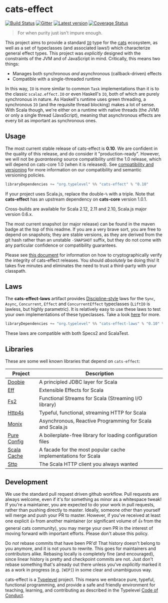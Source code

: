 # cats-effect 

[![Build Status](https://travis-ci.org/typelevel/cats-effect.svg?branch=master)](https://travis-ci.org/typelevel/cats-effect) [![Gitter](https://img.shields.io/gitter/room/typelevel/cats.svg)](https://gitter.im/typelevel/cats) [![Latest version](https://index.scala-lang.org/typelevel/cats-effect/cats-effect/latest.svg?color=orange)](https://index.scala-lang.org/typelevel/cats-effect/cats-effect) [![Coverage Status](https://codecov.io/gh/typelevel/cats-effect/coverage.svg?branch=master)](https://codecov.io/gh/typelevel/cats-effect?branch=master)

> For when purity just isn't impure enough.

This project aims to provide a standard [`IO`](https://oss.sonatype.org/service/local/repositories/releases/archive/org/typelevel/cats-effect_2.12/0.10/cats-effect_2.12-0.10-javadoc.jar/!/cats/effect/IO.html) type for the [cats](http://typelevel.org/cats/) ecosystem, as well as a set of typeclasses (and associated laws!) which characterize general effect types.  This project was *explicitly* designed with the constraints of the JVM and of JavaScript in mind.  Critically, this means two things:

- Manages both synchronous *and* asynchronous (callback-driven) effects
- Compatible with a single-threaded runtime

In this way, `IO` is more similar to common `Task` implementations than it is to the classic `scalaz.effect.IO` or even Haskell's `IO`, both of which are purely synchronous in nature.  As Haskell's runtime uses green threading, a synchronous `IO` (and the requisite thread blocking) makes a lot of sense.  With Scala though, we're either on a runtime with native threads (the JVM) or only a single thread (JavaScript), meaning that asynchronous effects are every bit as important as synchronous ones.

## Usage

The most current stable release of cats-effect is **0.10**.  We are confident in the quality of this release, and do consider it "production-ready".  However, we will not be *guaranteeing* source compatibility until the 1.0 release, which will depend on cats-core 1.0 (when it is released).  See [compatibility and versioning](https://github.com/typelevel/cats-effect/blob/master/versioning.md) for more information on our compatibility and semantic versioning policies.

```sbt
libraryDependencies += "org.typelevel" %% "cats-effect" % "0.10"
```

If your project uses Scala.js, replace the double-`%` with a triple.  Note that **cats-effect** has an upstream dependency on **cats-core** version 1.0.1.

Cross-builds are available for Scala 2.12, 2.11 and 2.10, Scala.js major version 0.6.x.

The most current snapshot (or major release) can be found in the maven badge at the top of this readme.  If you are a very brave sort, you are free to depend on snapshots; they are stable versions, as they are derived from the git hash rather than an unstable `-SNAPSHOT` suffix, but they do not come with any particular confidence or compatibility guarantees.

Please see [this document](https://github.com/typelevel/cats-effect/blob/master/verifying-releases.md) for information on how to cryptographically verify the integrity of cats-effect releases.  You should *absolutely* be doing this!  It takes five minutes and eliminates the need to trust a third-party with your classpath.

## Laws

The **cats-effect-laws** artifact provides [Discipline-style](https://github.com/typelevel/discipline) laws for the `Sync`, `Async`, `Concurrent`, `Effect` and `ConcurrentEffect` typeclasses (`LiftIO` is lawless, but highly parametric).  It is relatively easy to use these laws to test your own implementations of these typeclasses. Take a look [here](https://github.com/typelevel/cats-effect/tree/master/laws/shared/src/main/scala/cats/effect/laws) for more.

```sbt
libraryDependencies += "org.typelevel" %% "cats-effect-laws" % "0.10" % "test"
```

These laws are compatible with both Specs2 and ScalaTest.

## Libraries

These are some well known libraries that depend on `cats-effect`:

| Project | Description |
| ------- | ----------- |
| [Doobie](http://tpolecat.github.io/doobie/) | A principled JDBC layer for Scala |
| [Eff](http://atnos-org.github.io/eff/) | Extensible Effects for Scala |
| [Fs2](https://functional-streams-for-scala.github.io/fs2/) | Functional Streams for Scala (Streaming I/O library) |
| [Http4s](http://http4s.org/) | Typeful, functional, streaming HTTP for Scala |
| [Monix](https://monix.io/) | Asynchronous, Reactive Programming for Scala and Scala.js |
| [Pure Config](https://pureconfig.github.io/) | A boilerplate-free library for loading configuration files |
| [Scala Cache](https://cb372.github.io/scalacache/) | A facade for the most popular cache implementations for Scala |
| [Sttp](http://sttp.readthedocs.io/en/latest/) | The Scala HTTP client you always wanted |

## Development

We use the standard pull request driven github workflow.  Pull requests are always welcome, even if it's for something as minor as a whitespace tweak!  If you're a maintainer, you are expected to do your work in pull requests, rather than pushing directly to master.  Ideally, someone other than yourself will merge and push your PR to master.  However, if you've received at least one explicit 👍 from another maintainer (or significant volume of 👍 from the general cats community), you may merge your own PR in the interest of moving forward with important efforts.  Please don't abuse this policy.

Do *not* rebase commits that have been PR'd!  That history doesn't belong to you anymore, and it is not yours to rewrite.  This goes for maintainers and contributors alike.  Rebasing locally is completely fine (and encouraged), since linear history is pretty and checkpoint commits are not.  Just don't rebase something that's already out there unless you've *explicitly* marked it as a work in progress (e.g. `[WIP]`) in some clear and unambiguous way.

cats-effect is a [Typelevel](http://typelevel.org/) project. This means we embrace pure, typeful, functional programming, and provide a safe and friendly environment for teaching, learning, and contributing as described in the Typelevel [Code of Conduct](http://typelevel.org/conduct.html).
